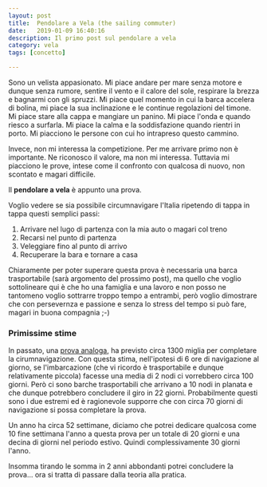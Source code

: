 ```yaml
---
layout: post
title:  Pendolare a Vela (the sailing commuter)
date:   2019-01-09 16:40:16
description: Il primo post sul pendolare a vela
category: vela
tags: [concetto]

---
```


Sono un velista appasionato. Mi piace andare per mare senza motore e dunque senza rumore, sentire il vento e il calore del sole, respirare la brezza e bagnarmi con gli spruzzi. Mi piace quel momento in cui la barca accelera di bolina, mi piace la sua inclinazione e le continue regolazioni del timone. Mi piace stare alla cappa e mangiare un panino. Mi piace l'onda e quando riesco a surfarla. Mi piace la calma e la soddisfazione quando rientri in porto. Mi piacciono le persone con cui ho intrapreso questo cammino. 

Invece, non mi interessa la competizione. Per me arrivare primo non è importante. Ne riconosco il valore, ma non mi interessa. Tuttavia mi piacciono le prove, intese come il confronto con qualcosa di nuovo, non scontato e magari difficile.

Il **pendolare a vela** è appunto una prova. 

Voglio vedere se sia possibile circumnavigare l'Italia ripetendo di tappa in tappa questi semplici passi:

1. Arrivare nel lugo di partenza con la mia auto o magari col treno
2. Recarsi nel punto di partenza
3. Veleggiare fino al punto di arrivo
4. Recuperare la bara e tornare a casa

Chiaramente per poter superare questa prova è necessaria una barca trasportabile (sarà argomento del prossimo post), ma quello che voglio sottolineare qui è che ho una famiglia e una lavoro e non posso ne tantomeno voglio sottrarre troppo tempo a entrambi, però voglio dimostrare che con persevernza e passione e senza lo stress del tempo si può fare, magari in buona compagnia ;-)

### Primissime stime

In passato, una [prova analoga](https://www.velaemotore.it/inizia-il-giro-ditalia-vela-983), ha previsto circa 1300 miglia per completare la cirumnavigazione. Con questa stima, nell'ipotesi di 6 ore di navigazione al giorno, se l'imbarcazione (che vi ricordo è trasportabile e dunque relativamente piccola) facesse una media di 2 nodi ci vorrebbero circa 100 giorni. Però ci sono barche trasportabili che arrivano a 10 nodi in planata e che dunque potrebbero concludere il giro in 22 giorni. Probabilmente questi sono i due estremi ed è ragionevole supporre che con circa 70 giorni di navigazione si possa completare la prova. 

Un anno ha circa 52 settimane, diciamo che potrei dedicare qualcosa come 10 fine settimana l'anno a questa prova per un totale di 20 giorni e una decina di giorni nel periodo estivo. Quindi complessivamente 30 giorni l'anno. 

Insomma tirando le somma in 2 anni abbondanti potrei concludere la prova... ora si tratta di passare dalla teoria alla pratica.


